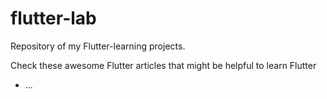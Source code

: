 # flutter-lab

Repository of my Flutter-learning projects. 

Check these awesome Flutter articles that might be helpful to learn Flutter
- ...
